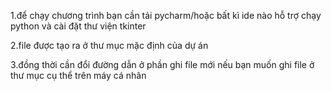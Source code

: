 1.để chạy chương trình bạn cần tải pycharm/hoặc bất kì ide nào hỗ trợ chạy python và cài đặt thư viện tkinter

2.file được tạo ra ở thư mục mặc định của dự án

3.đồng thời cần đổi đường dẫn ở phần ghi file mới nếu bạn muốn ghi file ở thư mục cụ thể trên máy cá nhân
